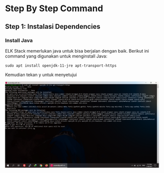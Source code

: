 # Step By Step Command

## Step 1: Instalasi Dependencies

### Install Java
ELK Stack memerlukan java untuk bisa berjalan dengan baik. Berikut ini command yang digunakan untuk menginstall Java:

```
sudo apt install openjdk-11-jre apt-transport-https
```
Kemudian tekan y untuk menyetujui

![](https://github.com/jhodys/elk-stack/blob/main/Screenshots/Elasticsearch%20install%20%26%20configuration/1.png)

